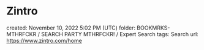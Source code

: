 # Zintro

created: November 10, 2022 5:02 PM (UTC)
folder: BOOKMRKS-MTHRFCKR / SEARCH PARTY MTHRFCKR! / Expert Search
tags: Search
url: https://www.zintro.com/home